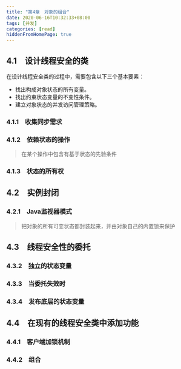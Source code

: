 ```yaml
---
title: "第4章　对象的组合"
date: 2020-06-16T10:32:33+08:00
tags: [并发]
categories: [read]
hiddenFromHomePage: true
---
```


## 4.1　设计线程安全的类
在设计线程安全类的过程中，需要包含以下三个基本要素：
- 找出构成对象状态的所有变量。
- 找出约束状态变量的不变性条件。
- 建立对象状态的并发访问管理策略。

### 4.1.1　收集同步需求
### 4.1.2　依赖状态的操作
>在某个操作中包含有基于状态的先验条件
### 4.1.3　状态的所有权

## 4.2　实例封闭
### 4.2.1　Java监视器模式
>把对象的所有可变状态都封装起来，并由对象自己的内置锁来保护

## 4.3　线程安全性的委托
### 4.3.2　独立的状态变量
### 4.3.3　当委托失效时
### 4.3.4　发布底层的状态变量

## 4.4　在现有的线程安全类中添加功能
### 4.4.1　客户端加锁机制
### 4.4.2　组合